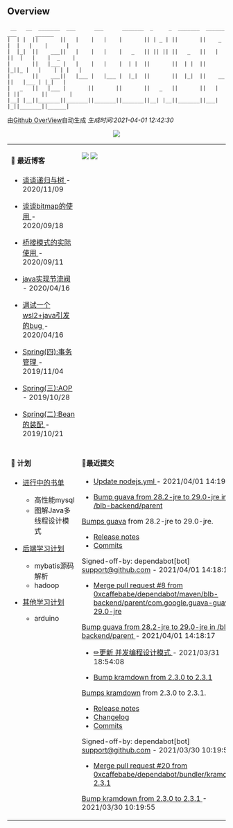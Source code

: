
## Overview

```
 __   __  _______  ___      ___      _______  _     _  _______  ______    ___      ______  
|  | |  ||       ||   |    |   |    |       || | _ | ||       ||    _ |  |   |    |      | 
|  |_|  ||    ___||   |    |   |    |   _   || || || ||   _   ||   | ||  |   |    |  _    |
|       ||   |___ |   |    |   |    |  | |  ||       ||  | |  ||   |_||_ |   |    | | |   |
|       ||    ___||   |___ |   |___ |  |_|  ||       ||  |_|  ||    __  ||   |___ | |_|   |
|   _   ||   |___ |       ||       ||       ||   _   ||       ||   |  | ||       ||       |
|__| |__||_______||_______||_______||_______||__| |__||_______||___|  |_||_______||______|                        
```

由[Github OverView](https://github.com/0xcaffebabe/0xcaffebabe)自动生成 _生成时间:2021-04-01 12:42:30_

<p style="text-align:center">
  <img src="https://github-readme-stats.vercel.app/api?username=0xcaffebabe&count_private=true&show_icons=true">
</p>

<table>

<tr>
<td valign="top" width="50%">

#### 📖 最近博客


* <a href="https://ismy.wang/%E7%AE%97%E6%B3%95/2020/11/09/%E8%B0%88%E8%B0%88%E9%80%92%E5%BD%92%E4%B8%8E%E6%A0%91.html" target="_blank"> 谈谈递归与树 </a> - 2020/11/09 

    
* <a href="https://ismy.wang/%E7%AE%97%E6%B3%95/2020/09/18/%E8%B0%88%E8%B0%88bitmap%E7%9A%84%E4%BD%BF%E7%94%A8.html" target="_blank"> 谈谈bitmap的使用 </a> - 2020/09/18 

    
* <a href="https://ismy.wang/%E8%AE%BE%E8%AE%A1%E6%A8%A1%E5%BC%8F/2020/09/11/%E6%A1%A5%E6%8E%A5%E6%A8%A1%E5%BC%8F%E7%9A%84%E5%AE%9E%E9%99%85%E4%BD%BF%E7%94%A8.html" target="_blank"> 桥接模式的实际使用 </a> - 2020/09/11 

    
* <a href="https://ismy.wang/java/2020/04/16/JAVA%E5%AE%9E%E7%8E%B0%E8%8A%82%E6%B5%81%E9%98%80.html" target="_blank"> java实现节流阀 </a> - 2020/04/16 

    
* <a href="https://ismy.wang/%E6%97%A5%E5%B8%B8/2020/04/16/%E8%B0%83%E8%AF%95%E4%B8%80%E4%B8%AAwsl2+java%E5%BC%95%E5%8F%91%E7%9A%84bug.html" target="_blank"> 调试一个wsl2+java引发的bug </a> - 2020/04/16 

    
* <a href="https://ismy.wang/spring/2019/11/04/Spring-%E5%9B%9B-%E4%BA%8B%E5%8A%A1%E7%AE%A1%E7%90%86.html" target="_blank"> Spring(四):事务管理 </a> - 2019/11/04 

    
* <a href="https://ismy.wang/spring/2019/10/28/Spring(%E4%B8%89)-AOP.html" target="_blank"> Spring(三):AOP </a> - 2019/10/28 

    
* <a href="https://ismy.wang/spring/2019/10/21/Spring(%E4%BA%8C)-Bean%E7%9A%84%E8%A3%85%E9%85%8D.html" target="_blank"> Spring(二):Bean的装配 </a> - 2019/10/21 

        

</td>

<td valign="top" width="50%">

![](https://github-readme-stats.vercel.app/api/wakatime?username=0xcaffebabe&layout=compact)
![](https://github-readme-stats.vercel.app/api/top-langs/?username=0xcaffebabe&layout=compact&langs_count=8)

</td>

</tr>

<tr>

<td valign="top" width="50%">

#### 📝 计划

- [进行中的书单](https://github.com/users/0xcaffebabe/projects/4)
  - 高性能mysql
  - 图解Java多线程设计模式


- [后端学习计划](https://github.com/users/0xcaffebabe/projects/1)
  - mybatis源码解析
  - hadoop


- [其他学习计划](https://github.com/users/0xcaffebabe/projects/3)
  - arduino


<td>

#### 🌴最近提交


  * <a href="https://github.com/0xcaffebabe/blb/commit/3caf42e56839238220a46a087b02a8c226695fda" target="_blank"> Update nodejs.yml </a> - 2021/04/01 14:19:40 

    
  * <a href="https://github.com/0xcaffebabe/blb/commit/ab0ff3942fc579b32760b4dcc54c40a5ad1e239a" target="_blank"> Bump guava from 28.2-jre to 29.0-jre in /blb-backend/parent

Bumps [guava](https://github.com/google/guava) from 28.2-jre to 29.0-jre.
- [Release notes](https://github.com/google/guava/releases)
- [Commits](https://github.com/google/guava/commits)

Signed-off-by: dependabot[bot] <support@github.com> </a> - 2021/04/01 14:18:17 

    
  * <a href="https://github.com/0xcaffebabe/blb/commit/948ca1e9703c6d680e87d58352adb8da274d11f9" target="_blank"> Merge pull request #8 from 0xcaffebabe/dependabot/maven/blb-backend/parent/com.google.guava-guava-29.0-jre

Bump guava from 28.2-jre to 29.0-jre in /blb-backend/parent </a> - 2021/04/01 14:18:17 

    
  * <a href="https://github.com/0xcaffebabe/note/commit/08eb9dde6f31579b00f833fc2a8174630cc7e2af" target="_blank"> ✏更新 并发编程设计模式 </a> - 2021/03/31 18:54:08 

    
  * <a href="https://github.com/0xcaffebabe/0xcaffebabe.github.io/commit/9eed4fc7cd10e80745344e2639c89b7ecf75f809" target="_blank"> Bump kramdown from 2.3.0 to 2.3.1

Bumps [kramdown](https://github.com/gettalong/kramdown) from 2.3.0 to 2.3.1.
- [Release notes](https://github.com/gettalong/kramdown/releases)
- [Changelog](https://github.com/gettalong/kramdown/blob/master/doc/news.page)
- [Commits](https://github.com/gettalong/kramdown/commits)

Signed-off-by: dependabot[bot] <support@github.com> </a> - 2021/03/30 10:19:55 

    
  * <a href="https://github.com/0xcaffebabe/0xcaffebabe.github.io/commit/a3da24d9ee77c4704494019faf19c1f9b1e8a2d8" target="_blank"> Merge pull request #20 from 0xcaffebabe/dependabot/bundler/kramdown-2.3.1

Bump kramdown from 2.3.0 to 2.3.1 </a> - 2021/03/30 10:19:55 

    

</td>

</tr>

</table>
